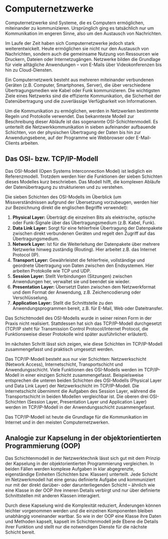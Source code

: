 # Computernetzwerke

Computernetzwerke sind Systeme, die es Computern ermöglichen,
miteinander zu kommunizieren. Ursprünglich ging es tatsächlich nur um
Kommunikation im engeren Sinne, also um den Austausch von
Nachrichten.

Im Laufe der Zeit haben sich Computernetzwerke jedoch stark
weiterentwickelt. Heute ermöglichen sie nicht nur den Austausch von
Nachrichten, sondern auch die gemeinsame Nutzung von Ressourcen wie
Druckern, Dateien oder Internetzugängen. Netzwerke bilden die Grundlage
für viele alltägliche Anwendungen – von E-Mails über Videokonferenzen
bis hin zu Cloud-Diensten. 

Ein Computernetzwerk besteht aus mehreren miteinander verbundenen
Geräten (z.B. Computer, Smartphones, Server), die über verschiedene
Übertragungsmedien wie Kabel oder Funk kommunizieren. Die wichtigsten
Ziele eines Netzwerks sind die effiziente Kommunikation, die Sicherheit
der Datenübertragung und die zuverlässige Verfügbarkeit von
Informationen. 

Um die Kommunikation zu ermöglichen, werden in Netzwerken bestimmte
Regeln und Protokolle verwendet. Das bekannteste Modell zur Beschreibung
dieser Abläufe ist das sogenannte OSI-Schichtenmodell. Es unterteilt die
Netzwerkkommunikation in sieben aufeinander aufbauende Schichten, von
der physischen Übertragung der Daten bis hin zur Anwendungsebene, auf
der Programme wie Webbrowser oder E-Mail-Clients arbeiten. 

## Das OSI- bzw. TCP/IP-Modell

Das OSI-Modell (Open Systems Interconnection Model) ist lediglich ein
Referenzmodell. Trotzdem werden hier die Funktionen der sieben Schichten
dieses Modelles kurz beschrieben. Das Modell hilft, die komplexen
Abläufe der Datenübertragung zu strukturieren und zu verstehen.

Die sieben Schichten des OSI-Modells im Überblick (um Missverständnissen
aufgrund der Übersetzung vorzubeugen, werden hier zur Bezeichnung direkt
die englischen Begriffe verwendet):

1. **Physical Layer:** Überträgt die einzelnen
   Bits als elektrische, optische oder Funk-Signale über das
   Übertragungsmedium (z.B. Kabel, Funk). 
2. **Data Link Layer:** Sorgt für eine fehlerfreie
   Übertragung der Datenpakete zwischen direkt verbundenen Geräten und
   regelt den Zugriff auf das Übertragungsmedium. 
3. **Network Layer:** Ist für die Weiterleitung
   der Datenpakete über mehrere Netzwerke hinweg zuständig (Routing).
   Hier arbeitet z.B. das Internet Protocol (IP). 
4. **Transport Layer:** Gewährleistet die
   fehlerfreie, vollständige und geordnete Übertragung von Daten
   zwischen den Endsystemen. Hier arbeiten Protokolle wie TCP und UDP. 
5. **Session Layer:** Stellt Verbindungen (Sitzungen)
   zwischen Anwendungen her, verwaltet sie und beendet sie wieder. 
6. **Presentation Layer:** Übersetzt Daten
   zwischen dem Netzwerkformat und dem Format der Anwendung, z.B.
   Zeichencodierung oder Verschlüsselung. 
7. **Application Layer:** Stellt die Schnittstelle zu den
   Anwendungsprogrammen bereit, z.B. für E-Mail, Web oder Dateitransfer. 

Das Schichtmodell des OSI-Modells wurde in seiner reinen Form in der
Praxis nicht realisiert. Stattdessen hat sich das TCP/IP-Modell
durchgesetzt (TCP/IP steht für Transmission Control Protocol/Internet
Protocol, die Funktionsweise dieser Protokolle wird später ausführlicher
erläutert).

Im nächsten Schritt lässt sich zeigen, wie diese Schichten im
TCP/IP-Modell zusammengefasst und praktisch umgesetzt werden. 

Das TCP/IP-Modell besteht aus nur vier Schichten: Netzwerkschicht
(Network Access), Internetschicht, Transportschicht und
Anwendungsschicht. Viele Funktionen des OSI-Modells werden im
TCP/IP-Modell in einer einzigen Schicht zusammengefasst. Beispielsweise
entsprechen die unteren 
beiden Schichten des OSI-Modells (Physical Layer und Data Link Layer) der
Netzwerkschicht im TCP/IP-Modell. Die Internetschicht übernimmt die
Aufgaben des Session Layer, während die Transportschicht in beiden
Modellen vergleichbar ist. Die oberen drei OSI-Schichten (Session Layer,
Presentation Layer und Application Layer) werden im TCP/IP-Modell in der
Anwendungsschicht zusammengefasst.

Das TCP/IP-Modell ist heute die Grundlage für die Kommunikation im
Internet und in den meisten Computernetzwerken.

## Analogie zur Kapselung in der objektorientierten Programmierung (OOP)

Das Schichtenmodell in der Netzwerktechnik lässt sich gut mit dem Prinzip der Kapselung in der objektorientierten Programmierung vergleichen. In beiden Fällen werden komplexe Aufgaben in klar abgegrenzte, eigenständige Einheiten (Schichten bzw. Klassen) unterteilt. Jede Schicht im Netzwerkmodell hat eine genau definierte Aufgabe und kommuniziert nur mit der direkt darüber- oder darunterliegenden Schicht – ähnlich wie eine Klasse in der OOP ihre inneren Details verbirgt und nur über definierte Schnittstellen mit anderen Klassen interagiert.

Durch diese Kapselung wird die Komplexität reduziert, Änderungen können leichter vorgenommen werden und die einzelnen Komponenten bleiben unabhängig voneinander wartbar. So wie in der OOP eine Klasse ihre Daten und Methoden kapselt, kapselt im Schichtenmodell jede Ebene die Details ihrer Funktion und stellt nur die notwendigen Dienste für die nächste Schicht bereit.

